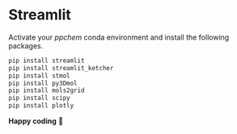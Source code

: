 # Streamlit 

Activate your *ppchem* conda environment and install the following packages. 

```bash
pip install streamlit
pip install streamlit_ketcher
pip install stmol
pip install py3Dmol
pip install mols2grid
pip install scipy
pip install plotly
```

**Happy coding** :star_struck:
